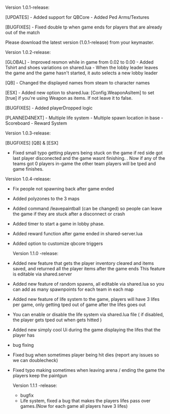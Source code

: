 Version 1.0.1-release:

[UPDATES] - Added support for QBCore - Added Ped Arms/Textures

[BUGFIXES] - Fixed double tp when game ends for players that are already out of the match

Please download the latest version (1.0.1-release) from your keymaster.

Version 1.0.2-release:

[GLOBAL] - Improved resmon while in game from 0.02 to 0.00 - Added Tshirt and shoes variations on shared.lua - When the lobby leader leaves the game and the game hasn't started, it auto selects a new lobby leader

[QB] - Changed the displayed names from steam to character names

[ESX] - Added new option to shared.lua: [Config.WeaponAsItem] to set [true] if you're using Weapon as items. If not leave it to false.

[BUGFIXES] - Added playerDropped logic

[PLANNED4NEXT] - Multiple life system - Multiple spawn location in base - Scoreboard - Reward System

Version 1.0.3-release:

[BUGFIXES] [QB] & [ESX]

- Fixed small typo getting players being stuck on the game if red side got last player disconected and the game wasnt finishing.
  . Now if any of the teams got 0 players in-game the other team players will be tped and game finishes.

Version 1.0.4-release:

- Fix people not spawning back after game ended
- Added polyzones to the 3 maps
- Added command /leavepaintball (can be changed) so people can leave the game if they are stuck after a disconnect or crash
- Added timer to start a game in lobby phase.
- Added reward function after game ended in shared-server.lua
- Added option to customize qbcore triggers


  Version 1.1.0 -release:

- Added new feature that gets the player inventory cleared and  items saved, and returned all the player items after the game ends
     This feature is editable via shared.server
- Added new feature of random spawns, all editable via shared.lua so you can add as many spawnpoints for each team in each map
- Added new feature of life system to the game, players will have 3 lifes per game, only getting tped out of game after the lifes goes out
- You can enable or disable the life system via shared.lua file ( if disabled, the player gets tped out when gets hitted )
- Added new simply cool Ui during the game displaying the lifes that the player has


* bug fixing
- Fixed bug when sometimes player being hit dies (report any issues so we can doublecheck)
- Fixed typo making sometimes when leaving arena / ending the game the players keep the paintgun


  Version 1.1.1 -release:

  * bugfix 
  - Life system, fixed a bug that makes the players lifes pass over games.(Now for each game all players have 3 lifes)